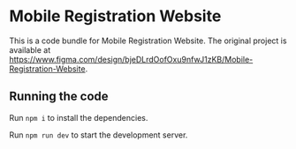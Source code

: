 
  # Mobile Registration Website

  This is a code bundle for Mobile Registration Website. The original project is available at https://www.figma.com/design/bjeDLrdOofOxu9nfwJ1zKB/Mobile-Registration-Website.

  ## Running the code

  Run `npm i` to install the dependencies.

  Run `npm run dev` to start the development server.
  